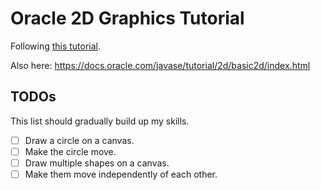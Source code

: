 # Oracle 2D Graphics Tutorial

Following [this tutorial](https://docs.oracle.com/javase/tutorial/2d/).

Also here: https://docs.oracle.com/javase/tutorial/2d/basic2d/index.html

## TODOs

This list should gradually build up my skills.

- [ ] Draw a circle on a canvas.
- [ ] Make the circle move.
- [ ] Draw multiple shapes on a canvas.
- [ ] Make them move independently of each other.
